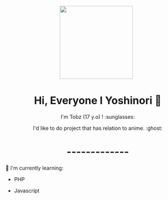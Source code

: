 <p align='center'><a href="https://instagram.com/ariiqchan._"><img height="200" src="https://github.com/Yoshi0213/Yoshi0213/blob/main/profile.jpg?raw=true"></a>&nbsp;&nbsp;</p>

<h1  align='center'> Hi, Everyone I Yoshinori 👋 </h1>

<p align='center'>  I'm Tobz (17 y.o) ! :sunglasses: </p>

<p align='center'> I'd like to do project that has relation to anime. :ghost: </p>

<h1  align='center'> ------------- </h1>

</P>

:page_with_curl: I'm currently learning:



- PHP

- Javascript

